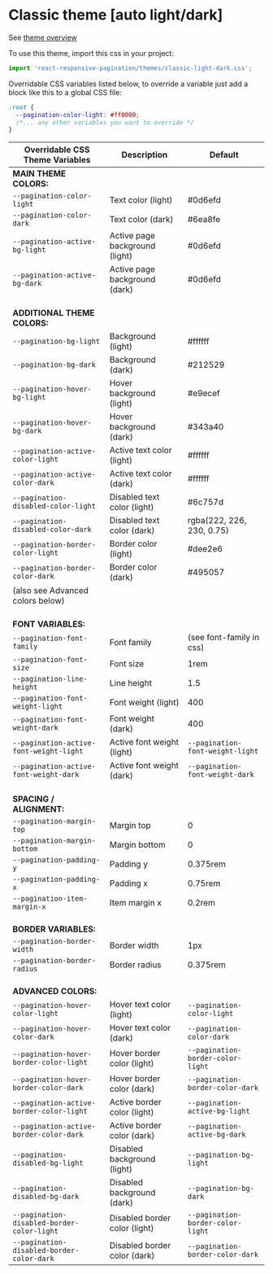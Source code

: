 # Classic theme [auto light/dark]

See [theme overview](https://react-responsive-pagination.elantha.com/themes#1-classic-theme)

To use this theme, import this css in your project:

```js
import 'react-responsive-pagination/themes/classic-light-dark.css';
```

Overridable CSS variables listed below, to override a variable just add a block like this to a global CSS file:

```css
:root {
  --pagination-color-light: #ff0000;
  /*... any other variables you want to override */
}
```

| Overridable CSS Theme Variables            | **Description**                | **Default**                       |
| ------------------------------------------ | ------------------------------ | --------------------------------- |
| **MAIN THEME COLORS:**                     |                                |                                   |
| `--pagination-color-light`                 | Text color (light)             | #0d6efd                           |
| `--pagination-color-dark`                  | Text color (dark)              | #6ea8fe                           |
| `--pagination-active-bg-light`             | Active page background (light) | #0d6efd                           |
| `--pagination-active-bg-dark`              | Active page background (dark)  | #0d6efd                           |
| <br />**ADDITIONAL THEME COLORS:**         |                                |
| `--pagination-bg-light`                    | Background (light)             | #ffffff                           |
| `--pagination-bg-dark`                     | Background (dark)              | #212529                           |
| `--pagination-hover-bg-light`              | Hover background (light)       | #e9ecef                           |
| `--pagination-hover-bg-dark`               | Hover background (dark)        | #343a40                           |
| `--pagination-active-color-light`          | Active text color (light)      | #ffffff                           |
| `--pagination-active-color-dark`           | Active text color (dark)       | #ffffff                           |
| `--pagination-disabled-color-light`        | Disabled text color (light)    | #6c757d                           |
| `--pagination-disabled-color-dark`         | Disabled text color (dark)     | rgba(222, 226, 230, 0.75)         |
| `--pagination-border-color-light`          | Border color (light)           | #dee2e6                           |
| `--pagination-border-color-dark`           | Border color (dark)            | #495057                           |
| (also see Advanced colors below)           |                                |                                   |
| <br />**FONT VARIABLES:**                  |                                |                                   |
| `--pagination-font-family`                 | Font family                    | (see font-family in css)          |
| `--pagination-font-size`                   | Font size                      | 1rem                              |
| `--pagination-line-height`                 | Line height                    | 1.5                               |
| `--pagination-font-weight-light`           | Font weight (light)            | 400                               |
| `--pagination-font-weight-dark`            | Font weight (dark)             | 400                               |
| `--pagination-active-font-weight-light`    | Active font weight (light)     | `--pagination-font-weight-light`  |
| `--pagination-active-font-weight-dark`     | Active font weight (dark)      | `--pagination-font-weight-dark`   |
| <br />**SPACING / ALIGNMENT:**             |                                |                                   |
| `--pagination-margin-top`                  | Margin top                     | 0                                 |
| `--pagination-margin-bottom`               | Margin bottom                  | 0                                 |
| `--pagination-padding-y`                   | Padding y                      | 0.375rem                          |
| `--pagination-padding-x`                   | Padding x                      | 0.75rem                           |
| `--pagination-item-margin-x`               | Item margin x                  | 0.2rem                            |
| <br />**BORDER VARIABLES:**                |                                |                                   |
| `--pagination-border-width`                | Border width                   | 1px                               |
| `--pagination-border-radius`               | Border radius                  | 0.375rem                          |
| <br />**ADVANCED COLORS:**                 |                                |                                   |
| `--pagination-hover-color-light`           | Hover text color (light)       | `--pagination-color-light`        |
| `--pagination-hover-color-dark`            | Hover text color (dark)        | `--pagination-color-dark`         |
| `--pagination-hover-border-color-light`    | Hover border color (light)     | `--pagination-border-color-light` |
| `--pagination-hover-border-color-dark`     | Hover border color (dark)      | `--pagination-border-color-dark`  |
| `--pagination-active-border-color-light`   | Active border color (light)    | `--pagination-active-bg-light`    |
| `--pagination-active-border-color-dark`    | Active border color (dark)     | `--pagination-active-bg-dark`     |
| `--pagination-disabled-bg-light`           | Disabled background (light)    | `--pagination-bg-light`           |
| `--pagination-disabled-bg-dark`            | Disabled background (dark)     | `--pagination-bg-dark`            |
| `--pagination-disabled-border-color-light` | Disabled border color (light)  | `--pagination-border-color-light` |
| `--pagination-disabled-border-color-dark`  | Disabled border color (dark)   | `--pagination-border-color-dark`  |
